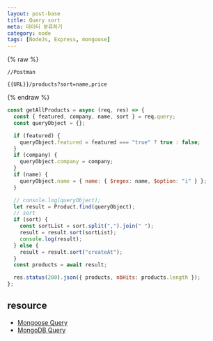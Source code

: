 ```yaml
---
layout: post-base
title: Query sort
meta: 데이터 분류하기
category: node
tags: [NodeJs, Express, mongoose]
---
```


{% raw %}

```text
//Postman

{{URL}}/products?sort=name,price
```

{% endraw %}

```js
const getAllProducts = async (req, res) => {
  const { featured, company, name, sort } = req.query;
  const queryObject = {};

  if (featured) {
    queryObject.featured = featured === "true" ? true : false;
  }
  if (company) {
    queryObject.company = company;
  }
  if (name) {
    queryObject.name = { name: { $regex: name, $option: "i" } };
  }

  // console.log(queryObject);
  let result = Product.find(queryObject);
  // sort
  if (sort) {
    const sortList = sort.split(",").join(" ");
    result = result.sort(sortList);
    console.log(result);
  } else {
    result = result.sort("createAt");
  }
  const products = await result;

  res.status(200).json({ products, nbHits: products.length });
};
```

## resource

- [Mongoose Query](https://mongoosejs.com/docs/queries.html)
- [MongoDB Query](https://docs.mongodb.com/manual/reference/operator/query/)
